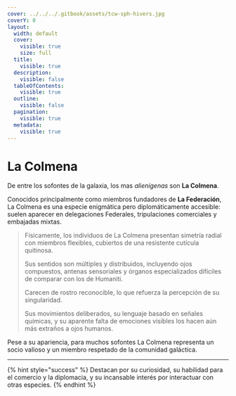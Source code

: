```yaml
---
cover: ../../../.gitbook/assets/tcw-sph-hivers.jpg
coverY: 0
layout:
  width: default
  cover:
    visible: true
    size: full
  title:
    visible: true
  description:
    visible: false
  tableOfContents:
    visible: true
  outline:
    visible: false
  pagination:
    visible: true
  metadata:
    visible: true
---
```


# La Colmena

De entre los sofontes de la galaxia, los mas _alienígenas_ son **La Colmena**.

Conocidos principalmente como miembros fundadores de **La Federación**, La Colmena es una especie enigmática pero diplomáticamente accesible: suelen aparecer en delegaciones Federales, tripulaciones comerciales y embajadas mixtas.

> Físicamente, los individuos de La Colmena presentan simetría radial con miembros flexibles, cubiertos de una resistente cutícula quitinosa.
>
> Sus sentidos son múltiples y distribuidos, incluyendo ojos compuestos, antenas sensoriales y órganos especializados difíciles de comparar con los de Humaniti.
>
> Carecen de rostro reconocible, lo que refuerza la percepción de su singularidad.
>
> Sus movimientos deliberados, su lenguaje basado en señales químicas, y su aparente falta de emociones visibles los hacen aún más extraños a ojos humanos.

Pese a su apariencia, para muchos sofontes La Colmena representa un socio valioso y un miembro respetado de la comunidad galáctica.

***

{% hint style="success" %}
Destacan por su curiosidad, su habilidad para el comercio y la diplomacia, y su incansable interés por interactuar con otras especies.
{% endhint %}

